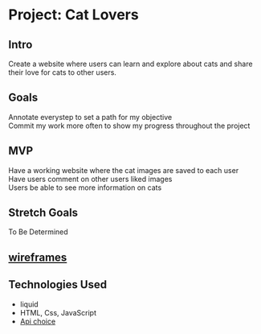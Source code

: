 # Project: Cat Lovers
## Intro
Create a website where users can learn and explore about cats and share their love for cats to other users.

## Goals
Annotate everystep to set a path for my objective<br>
Commit my work more often to show my progress throughout the project <br>


## MVP
Have a working website where the cat images are saved to each user <br>
Have users comment on other users liked images <br>
Users be able to see more information on cats


## Stretch Goals
To Be Determined

## [wireframes](https://miro.com/app/board/uXjVOF-CEyQ=/?invite_link_id=9240635484)

## Technologies Used
- liquid
- HTML, Css, JavaScript
- [Api choice](https://thecatapi.com/)


